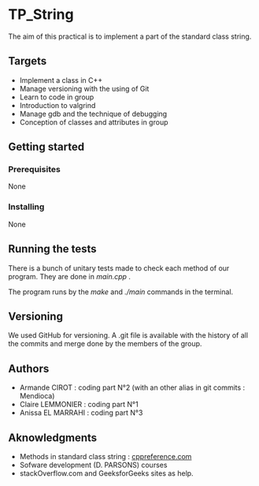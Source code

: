 # TP_String
 The aim of this practical is to implement a part of the standard class string.
 
## Targets
* Implement a class in C++
* Manage versioning with the using of Git
* Learn to code in group
* Introduction to valgrind 
* Manage gdb and the technique of debugging
* Conception of classes and attributes in group

## Getting started

### Prerequisites

None

### Installing
None

## Running the tests
There is a bunch of unitary tests made to check each method of our program. They are done in *main.cpp* .

The program runs by the *make* and *./main* commands in the terminal.


## Versioning
We used GitHub for versioning. A .git file is available with the history of all the commits and merge done by the members of the group.

## Authors
* Armande CIROT : coding part N°2 (with an other alias in git commits : Mendioca)
* Claire LEMMONIER : coding part N°1
* Anissa EL MARRAHI : coding part N°3

## Aknowledgments
* Methods in standard class string : [cppreference.com](https://en.cppreference.com/w/cpp/string/basic_string)
* Sofware development (D. PARSONS) courses
* stackOverflow.com and GeeksforGeeks sites as help.





